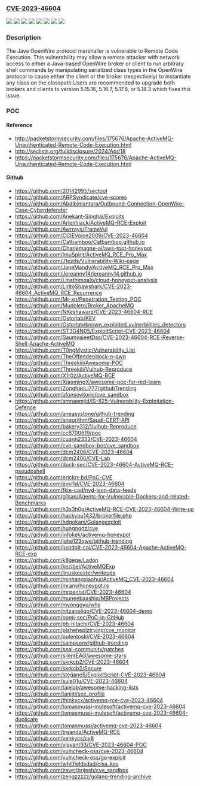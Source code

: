 ### [CVE-2023-46604](https://cve.mitre.org/cgi-bin/cvename.cgi?name=CVE-2023-46604)
![](https://img.shields.io/static/v1?label=Product&message=Apache%20ActiveMQ%20Legacy%20OpenWire%20Module&color=blue)
![](https://img.shields.io/static/v1?label=Product&message=Apache%20ActiveMQ&color=blue)
![](https://img.shields.io/static/v1?label=Version&message=0%20&color=brightgreen)
![](https://img.shields.io/static/v1?label=Version&message=5.16.0%20&color=brightgreen)
![](https://img.shields.io/static/v1?label=Version&message=5.17.0%20&color=brightgreen)
![](https://img.shields.io/static/v1?label=Version&message=5.18.0%20&color=brightgreen)
![](https://img.shields.io/static/v1?label=Version&message=5.8.0%20&color=brightgreen)
![](https://img.shields.io/static/v1?label=Vulnerability&message=CWE-502%20Deserialization%20of%20Untrusted%20Data&color=brightgreen)

### Description

The Java OpenWire protocol marshaller is vulnerable to Remote Code Execution. This vulnerability may allow a remote attacker with network access to either a Java-based OpenWire broker or client to run arbitrary shell commands by manipulating serialized class types in the OpenWire protocol to cause either the client or the broker (respectively) to instantiate any class on the classpath.Users are recommended to upgrade both brokers and clients to version 5.15.16, 5.16.7, 5.17.6, or 5.18.3 which fixes this issue.

### POC

#### Reference
- http://packetstormsecurity.com/files/175676/Apache-ActiveMQ-Unauthenticated-Remote-Code-Execution.html
- http://seclists.org/fulldisclosure/2024/Apr/18
- https://packetstormsecurity.com/files/175676/Apache-ActiveMQ-Unauthenticated-Remote-Code-Execution.html

#### Github
- https://github.com/20142995/sectool
- https://github.com/ARPSyndicate/cve-scores
- https://github.com/Abdibimantara/Outbound-Connection-OpenWire-Case-Cyberdefender
- https://github.com/Anekant-Singhai/Exploits
- https://github.com/Arlenhiack/ActiveMQ-RCE-Exploit
- https://github.com/Awrrays/FrameVul
- https://github.com/CCIEVoice2009/CVE-2023-46604
- https://github.com/Catbamboo/Catbamboo.github.io
- https://github.com/Charlemagne-ai/aws-tpot-honeypot
- https://github.com/ImuSpirit/ActiveMQ_RCE_Pro_Max
- https://github.com/J1ezds/Vulnerability-Wiki-page
- https://github.com/JaneMandy/ActiveMQ_RCE_Pro_Max
- https://github.com/Jereanny14/jereanny14.github.io
- https://github.com/Linathimqalo/cloud-honeypot-analysis
- https://github.com/LiritoShawshark/CVE-2023-46604_ActiveMQ_RCE_Recurrence
- https://github.com/Mr-xn/Penetration_Testing_POC
- https://github.com/Mudoleto/Broker_ApacheMQ
- https://github.com/NKeshawarz/CVE-2023-46604-RCE
- https://github.com/Ostorlab/KEV
- https://github.com/Ostorlab/known_exploited_vulnerbilities_detectors
- https://github.com/ST3G4N05/ExploitScript-CVE-2023-46604
- https://github.com/SaumyajeetDas/CVE-2023-46604-RCE-Reverse-Shell-Apache-ActiveMQ
- https://github.com/T0ngMystic/Vulnerability_List
- https://github.com/TheOffender/dock-n-pwn
- https://github.com/Threekiii/Awesome-POC
- https://github.com/Threekiii/Vulhub-Reproduce
- https://github.com/X1r0z/ActiveMQ-RCE
- https://github.com/XiaomingX/awesome-poc-for-red-team
- https://github.com/ZonghaoLi777/githubTrending
- https://github.com/afonsovitorio/cve_sandbox
- https://github.com/amnaamjid/IS-825-Vulnerability-Exploitation-Defence
- https://github.com/aneasystone/github-trending
- https://github.com/anqorithm/Saudi-CERT-API
- https://github.com/bakery312/Vulhub-Reproduce
- https://github.com/cc8700619/poc
- https://github.com/cuanh2333/CVE-2023-46604
- https://github.com/cve-sandbox-bot/cve_sandbox
- https://github.com/dcm2406/CVE-2023-46604
- https://github.com/dcm2406/CVE-Lab
- https://github.com/duck-sec/CVE-2023-46604-ActiveMQ-RCE-pseudoshell
- https://github.com/erickrr-bd/PoC-CVE
- https://github.com/evkl1d/CVE-2023-46604
- https://github.com/fkie-cad/nvd-json-data-feeds
- https://github.com/g1san/Agents-for-Vulnerable-Dockers-and-related-Benchmarks
- https://github.com/h3x3h0g/ActiveMQ-RCE-CVE-2023-46604-Write-up
- https://github.com/hackyou1432/brokerfile.php
- https://github.com/hdgokani/Golangexploit
- https://github.com/hungnqdz/cve
- https://github.com/infokek/activemq-honeypot
- https://github.com/johe123qwe/github-trending
- https://github.com/justdoit-cai/CVE-2023-46604-Apache-ActiveMQ-RCE-exp
- https://github.com/k8gege/Ladon
- https://github.com/kezibei/ActiveMQExp
- https://github.com/linuskoester/writeups
- https://github.com/minhangxiaohui/ActiveMQ_CVE-2023-46604
- https://github.com/mranv/honeypot.rs
- https://github.com/mrpentst/CVE-2023-46604
- https://github.com/muneebaashiq/MBProjects
- https://github.com/myonggyu/whs
- https://github.com/nitzanoligo/CVE-2023-46604-demo
- https://github.com/nomi-sec/PoC-in-GitHub
- https://github.com/ph-hitachi/CVE-2023-46604
- https://github.com/plzheheplztrying/cve_monitor
- https://github.com/pulentoski/CVE-2023-46604
- https://github.com/sampsonv/github-trending
- https://github.com/seal-community/patches
- https://github.com/silentEAG/awesome-stars
- https://github.com/skrkcb2/CVE-2023-46604
- https://github.com/skrkcb2/Secure
- https://github.com/stegano5/ExploitScript-CVE-2023-46604
- https://github.com/sule01u/CVE-2023-46604
- https://github.com/taielab/awesome-hacking-lists
- https://github.com/tanjiti/sec_profile
- https://github.com/thinkycx/activemq-rce-cve-2023-46604
- https://github.com/tomasmussi-mulesoft/activemq-cve-2023-46604
- https://github.com/tomasmussi-mulesoft/activemq-cve-2023-46604-duplicate
- https://github.com/tomasmussi/activemq-cve-2023-46604
- https://github.com/trganda/ActiveMQ-RCE
- https://github.com/venkycs/cy8
- https://github.com/vjayant93/CVE-2023-46604-POC
- https://github.com/vulncheck-oss/cve-2023-46604
- https://github.com/vulncheck-oss/go-exploit
- https://github.com/whitfieldsdad/cisa_kev
- https://github.com/zaveribrijesh/cve_sandbox
- https://github.com/zengzzzzz/golang-trending-archive

